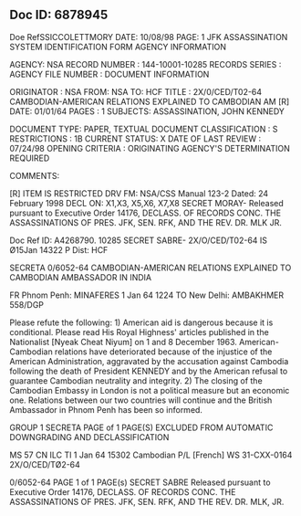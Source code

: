 Doc ID: 6878945
---
Doe RefSSICCOLETTMORY
DATE: 10/08/98
PAGE: 1
JFK ASSASSINATION SYSTEM
IDENTIFICATION FORM
AGENCY INFORMATION

AGENCY: NSA
RECORD NUMBER : 144-10001-10285
RECORDS SERIES :
AGENCY FILE NUMBER :
DOCUMENT INFORMATION

ORIGINATOR : NSA
FROM: NSA
TO: HCF
TITLE :
2X/0/CED/T02-64 CAMBODIAN-AMERICAN RELATIONS EXPLAINED TO CAMBODIAN AM [R]
DATE: 01/01/64
PAGES : 1
SUBJECTS:
ASSASSINATION, JOHN KENNEDY

DOCUMENT TYPE: PAPER, TEXTUAL DOCUMENT
CLASSIFICATION : S
RESTRICTIONS : 1B
CURRENT STATUS: X
DATE OF LAST REVIEW : 07/24/98
OPENING CRITERIA :
ORIGINATING AGENCY'S DETERMINATION REQUIRED

COMMENTS:

[R] ITEM IS RESTRICTED
DRV FM: NSA/CSS Manual 123-2
Dated: 24 February 1998
DECL ON: X1,X3, X5,X6, X7,X8
SECRET MORAY-
Released pursuant to Executive Order 14176, DECLASS. OF RECORDS CONC. THE ASSASSINATIONS OF PRES. JFK, SEN.
RFK, AND THE REV. DR. MLK JR.

Doc Ref ID: A4268790.
10285
SECRET SABRE-
2X/O/CED/T02-64
IS Ø15Jan 14322 P
Dist: HCF

SECRETA
0/6052-64
CAMBODIAN-AMERICAN RELATIONS EXPLAINED TO
CAMBODIAN AMBASSADOR IN INDIA

FR
Phnom Penh:
MINAFERES
1 Jan 64 1224
TO
New Delhi:
ΑΜΒΑΚΗMER
558/DGP

Please refute the following: 1) American aid is dangerous
because it is conditional. Please read His Royal Highness' articles
published in the Nationalist [Nyeak Cheat Niyum] on 1 and 8 December
1963. American-Cambodian relations have deteriorated because of
the injustice of the American Administration, aggravated by the
accusation against Cambodia following the death of President KENNEDY
and by the American refusal to guarantee Cambodian neutrality and
integrity. 2) The closing of the Cambodian Embassy in London is not
a political measure but an economic one. Relations between our two
countries will continue and the British Ambassador in Phnom Penh
has been so informed.

GROUP 1
SECRETA
PAGE
of
1
PAGE(S)
EXCLUDED FROM AUTOMATIC
DOWNGRADING AND DECLASSIFICATION

MS
57
CN ILC
TI 1 Jan 64 15302
Cambodian
P/L
[French]
WS 31-CXX-0164
2X/O/CED/TØ2-64

0/6052-64
PAGE 1 of
1
PAGE(s)
SECRET SABRE
Released pursuant to Executive Order 14176, DECLASS. OF RECORDS CONC. THE ASSASSINATIONS OF PRES. JFK, SEN.
RFK, AND THE REV. DR. MLK, JR.
